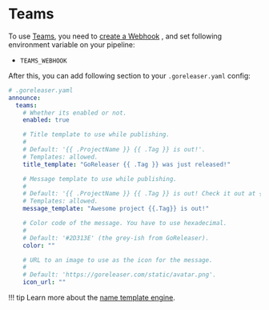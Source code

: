 # Teams

To use [Teams](https://www.microsoft.com/de-de/microsoft-teams/group-chat-software), you need
to [create a Webhook](https://docs.microsoft.com/en-us/microsoftteams/platform/webhooks-and-connectors/how-to/add-incoming-webhook)
, and set following environment variable on your pipeline:

- `TEAMS_WEBHOOK`

After this, you can add following section to your `.goreleaser.yaml` config:

```yaml
# .goreleaser.yaml
announce:
  teams:
    # Whether its enabled or not.
    enabled: true

    # Title template to use while publishing.
    #
    # Default: '{{ .ProjectName }} {{ .Tag }} is out!'.
    # Templates: allowed.
    title_template: "GoReleaser {{ .Tag }} was just released!"

    # Message template to use while publishing.
    #
    # Default: '{{ .ProjectName }} {{ .Tag }} is out! Check it out at {{ .ReleaseURL }}'.
    # Templates: allowed.
    message_template: "Awesome project {{.Tag}} is out!"

    # Color code of the message. You have to use hexadecimal.
    #
    # Default: '#2D313E' (the grey-ish from GoReleaser).
    color: ""

    # URL to an image to use as the icon for the message.
    #
    # Default: 'https://goreleaser.com/static/avatar.png'.
    icon_url: ""
```

!!! tip
Learn more about the [name template engine](/customization/templates/).
